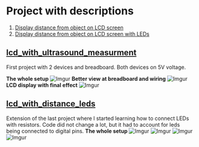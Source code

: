 # Project with descriptions

1. [Display distance from object on LCD screen](#lcd_with_ultrasound_measurment)
2. [Display distance from object on LCD screen with LEDs](#lcd_with_distance_leds)

## [lcd_with_ultrasound_measurment](https://github.com/krzykamil/arduino_skethces/blob/master/lcd_with_ultrasound_measurment/lcd_with_ultrasound_measurment.ino)

First project with 2 devices and breadboard. Both devices on 5V voltage.

**The whole setup**
![Imgur](https://i.imgur.com/svq5V3N.jpg)
**Better view at breadboard and wiring**
![Imgur](https://i.imgur.com/XXcxT0w.jpg)
**LCD display with final effect**
![Imgur](https://i.imgur.com/bCh4kpi.jpg)


## [lcd_with_distance_leds](https://github.com/krzykamil/arduino_skethces/tree/master/lcd_with_ultrasound_measurment)

Extension of the last project where I started learning how to connect LEDs with resistors. Code did not change a lot, but it had to account for leds being connected to digital pins.
**The whole setup**
![Imgur](https://i.imgur.com/lAeNchB.jpg)
![Imgur](https://i.imgur.com/ZL804JO.jpg)
![Imgur](https://i.imgur.com/fpXZxxa.jpg)
![Imgur](https://i.imgur.com/N0v6yGK.jpg)
